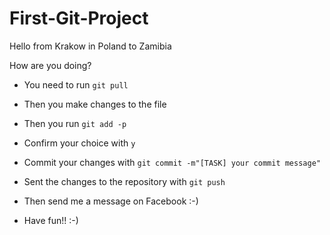 # First-Git-Project

Hello from Krakow in Poland to Zamibia

How are you doing?

-   You need to run `git pull`
-   Then you make changes to the file
-   Then you run `git add -p`
-   Confirm your choice with `y`
-   Commit your changes with `git commit -m"[TASK] your commit message"`
-   Sent the changes to the repository with `git push`
-   Then send me a message on Facebook :-)

-   Have fun!! :-)
